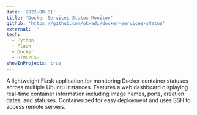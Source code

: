 ```yaml
---
date: '2022-08-01'
title: 'Docker Services Status Monitor'
github: 'https://github.com/okHadi/docker-services-status'
external: ''
tech:
  - Python
  - Flask
  - Docker
  - HTML/CSS
showInProjects: true
---
```


A lightweight Flask application for monitoring Docker container statuses across multiple Ubuntu instances. Features a web dashboard displaying real-time container information including image names, ports, creation dates, and statuses. Containerized for easy deployment and uses SSH to access remote servers.
